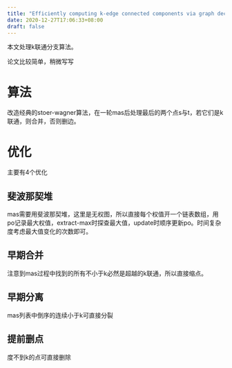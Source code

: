 ```yaml
---
title: "Efficiently computing k-edge connected components via graph decomposition"
date: 2020-12-27T17:06:33+08:00
draft: false
---
```


本文处理k联通分支算法。

论文比较简单，稍微写写

# 算法

改造经典的stoer-wagner算法，在一轮mas后处理最后的两个点s与t，若它们是k联通，则合并，否则删边。

# 优化

主要有4个优化

## 斐波那契堆

mas需要用斐波那契堆，这里是无权图，所以直接每个权值开一个链表数组，用po记录最大权值，extract-max时探查最大值，update时顺序更新po。时间复杂度考虑最大值变化的次数即可。

## 早期合并

注意到mas过程中找到的所有不小于k必然是超越的k联通，所以直接缩点。

## 早期分离

mas列表中倒序的连续小于k可直接分裂

## 提前删点

度不到k的点可直接删除

